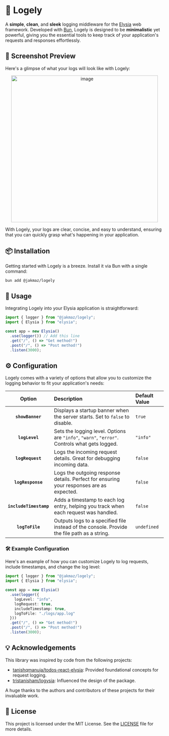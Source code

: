 # 🚀 Logely

A **simple**, **clean**, and **sleek** logging middleware for the [Elysia](https://elysiajs.com) web framework. Developed with [Bun](https://bun.sh), Logely is designed to be **minimalistic** yet powerful, giving you the essential tools to keep track of your application's requests and responses effortlessly.

## 📸 Screenshot Preview

Here's a glimpse of what your logs will look like with Logely:

<div align="center">
  <img width="466" alt="image" src="https://github.com/user-attachments/assets/c8617d33-6b5a-4137-be30-1f17ce510afc">
</div>


With Logely, your logs are clear, concise, and easy to understand, ensuring that you can quickly grasp what's happening in your application.

## 📦 Installation

Getting started with Logely is a breeze. Install it via Bun with a single command:

```sh
bun add @jakmaz/logely
```

## 🚀 Usage

Integrating Logely into your Elysia application is straightforward:

```typescript
import { logger } from "@jakmaz/logely";
import { Elysia } from "elysia";

const app = new Elysia()
  .use(logger()) // Add this line
  .get("/", () => "Get method!")
  .post("/", () => "Post method!")
  .listen(3000);
```

## ⚙️ Configuration

Logely comes with a variety of options that allow you to customize the logging behavior to fit your application's needs:

|        Option        | Description                                                                                       | Default Value             |
|:--------------------:|:--------------------------------------------------------------------------------------------------|:--------------------------|
|    **`showBanner`**  | Displays a startup banner when the server starts. Set to `false` to disable.                       | `true`                    |
|    **`logLevel`**    | Sets the logging level. Options are `"info"`, `"warn"`, `"error"`. Controls what gets logged.      | `"info"`                  |
|    **`logRequest`**  | Logs the incoming request details. Great for debugging incoming data.                              | `false`                   |
|   **`logResponse`**  | Logs the outgoing response details. Perfect for ensuring your responses are as expected.           | `false`                   |
| **`includeTimestamp`** | Adds a timestamp to each log entry, helping you track when each request was handled.             | `false`                   |
|   **`logToFile`**    | Outputs logs to a specified file instead of the console. Provide the file path as a string.        | `undefined`               |

### 🛠 Example Configuration

Here's an example of how you can customize Logely to log requests, include timestamps, and change the log level:

```typescript
import { logger } from "@jakmaz/logely";
import { Elysia } from "elysia";

const app = new Elysia()
  .use(logger({
    logLevel: "info",
    logRequest: true,
    includeTimestamp: true,
    logToFile: "./logs/app.log"
  }))
  .get("/", () => "Get method!")
  .post("/", () => "Post method!")
  .listen(3000);
```

## 💡 Acknowledgements

This library was inspired by code from the following projects:

- [tanishqmanuja/todos-react-elysia](https://github.com/tanishqmanuja/todos-react-elysia): Provided foundational concepts for request logging.
- [tristanisham/logysia](https://github.com/tristanisham/logysia): Influenced the design of the package.

A huge thanks to the authors and contributors of these projects for their invaluable work.

## 📄 License

This project is licensed under the MIT License. See the [LICENSE](LICENSE) file for more details.
